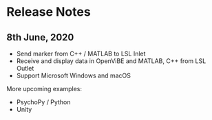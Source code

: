 # Release Notes

## 8th June, 2020
- Send marker from C++ / MATLAB to LSL Inlet
- Receive and display data in OpenViBE and MATLAB, C++ from LSL Outlet
- Support Microsoft Windows and macOS

More upcoming examples:
 - PsychoPy / Python
 - Unity
